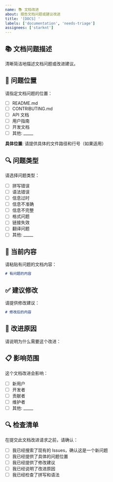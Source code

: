 ```yaml
---
name: 📚 文档改进
about: 报告文档问题或建议改进
title: '[DOCS] '
labels: ['documentation', 'needs-triage']
assignees: ['starknt']
---
```


## 📚 文档问题描述

清晰简洁地描述文档问题或改进建议。

## 📍 问题位置

请指定文档问题的位置：

- [ ] README.md
- [ ] CONTRIBUTING.md
- [ ] API 文档
- [ ] 用户指南
- [ ] 开发文档
- [ ] 其他: _____

**具体位置**: 请提供具体的文件路径和行号（如果适用）

## 🔍 问题类型

请选择问题类型：

- [ ] 拼写错误
- [ ] 语法错误
- [ ] 信息过时
- [ ] 信息不准确
- [ ] 信息不完整
- [ ] 格式问题
- [ ] 链接失效
- [ ] 翻译问题
- [ ] 其他: _____

## 📝 当前内容

请粘贴有问题的文档内容：

```markdown
# 有问题的内容
```

## ✅ 建议修改

请提供修改建议：

```markdown
# 修改后的内容
```

## 🎯 改进原因

请说明为什么需要这个改进：

## 📋 影响范围

这个文档改进会影响：

- [ ] 新用户
- [ ] 开发者
- [ ] 贡献者
- [ ] 维护者
- [ ] 其他: _____

## 🔍 检查清单

在提交此文档改进请求之前，请确认：

- [ ] 我已经搜索了现有的 Issues，确认这是一个新问题
- [ ] 我已经提供了具体的问题位置
- [ ] 我已经提供了修改建议
- [ ] 我已经说明了改进原因
- [ ] 我已经检查了拼写和语法
